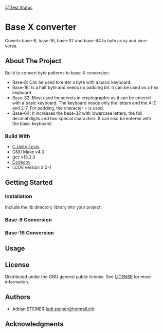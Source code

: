 [![Test Status](https://github.com/steinerAdi/tinytime/actions/workflows/ci.yml/badge.svg)](https://github.com/steinerAdi/baseX-Converter/actions/workflows/ci.yml)

# Base X converter

Coverts base-8, base-16, base-32 and base-64 to byte array and vice-versa. 

## About The Project

Build to convert byte patterns to base-X conversion.
- Base-8:
Can be used to enter a byte with a basic keyboard.
- Base-16:
Is a half byte and needs no padding bit.
It can be used on a hex keyboard
- Base-32:
Most used for secrets in cryptographic as it can be entered with a basic keyboard.
The keyboard needs only the letters and the A-Z and 2-7.
For padding, the character = is used.
- Base-64:
It increases the base-32 with lowercase letters, the full decimal digits and two special characters.
It can also be entered with the basic keyboard.

### Build With
- [C Unity Tests](https://github.com/ThrowTheSwitch/Unity)
- GNU Make v4.3
- gcc v13.3.0
- [Codecov](https://about.codecov.io/)
-  LCOV version 2.0-1

## Getting Started

### Installation
Include the lib directory library into your project. 


### Base-8 Conversion


### Base-16 Conversion

## Usage


## License
Distributed under the GNU general public license.
See [LICENSE](LICENSE) for more information.

## Authors

- Adrian STEINER (adi.steiner@hotmail.ch)

## Acknowledgments

